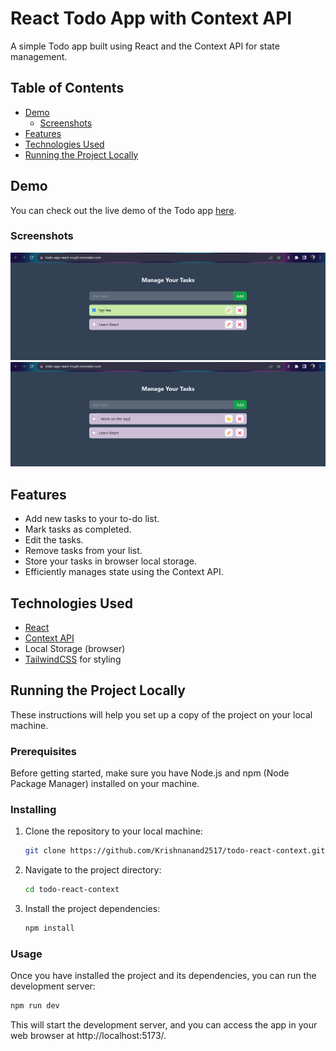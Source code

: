 # React Todo App with Context API

A simple Todo app built using React and the Context API for state management.

## Table of Contents

- [Demo](#demo)
    - [Screenshots](#screenshots)
- [Features](#features)
- [Technologies Used](#technologies-used)
- [Running the Project Locally](#running-the-project-locally)

## Demo
You can check out the live demo of the Todo app [here](https://todo-app-react-muph.onrender.com/).

### Screenshots
![](public/screen-1.png)
![](public/screen-2.png)

## Features
- Add new tasks to your to-do list.
- Mark tasks as completed.
- Edit the tasks.
- Remove tasks from your list.
- Store your tasks in browser local storage.
- Efficiently manages state using the Context API.

## Technologies Used
- [React](https://react.dev/)
- [Context API](https://react.dev/learn/passing-data-deeply-with-context)
- Local Storage (browser)
- [TailwindCSS](https://tailwindcss.com/) for styling

## Running the Project Locally
These instructions will help you set up a copy of the project on your local machine.

### Prerequisites
Before getting started, make sure you have Node.js and npm (Node Package Manager) installed on your machine.

### Installing
1. Clone the repository to your local machine:

    ```bash
    git clone https://github.com/Krishnanand2517/todo-react-context.git
    ```
1. Navigate to the project directory:
    ```bash
    cd todo-react-context
    ```

1. Install the project dependencies:
    ```bash
    npm install
    ```

### Usage
Once you have installed the project and its dependencies, you can run the development server:
```bash
npm run dev
```

This will start the development server, and you can access the app in your web browser at http://localhost:5173/.